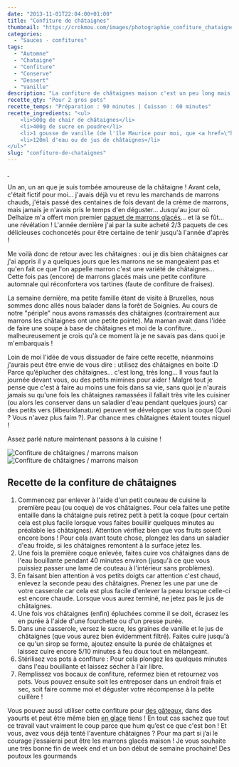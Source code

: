 ```yaml
---
date: "2013-11-01T22:04:00+01:00"
title: "Confiture de châtaignes"
thumbnail: "https://crokmou.com/images/photographie_confiture_chataigne_creme_marron-1.jpg"
categories:
  - "Sauces - confitures"
tags:
  - "Automne"
  - "Chataigne"
  - "Confiture"
  - "Conserve"
  - "Dessert"
  - "Vanille"
description: "La confiture de châtaignes maison c'est un peu long mais tellement bon ! Tout se travail avant d'arriver à cette onctuosité, le jeu en vaut la chandelle !"
recette_qty: "Pour 2 gros pots"
recette_temps: "Préparation : 90 minutes | Cuisson : 60 minutes"
recette_ingredients: "<ul>
 	<li>500g de chair de châtaignes</li>
 	<li>400g de sucre en poudre</li>
 	<li>1 gousse de vanille (de l'île Maurice pour moi, que <a href=\"http://mauricemonamour.blogspot.be/\" target=\"_blank\" rel=\"noopener\">ma belle soeur</a> m'a gentiment ramené)</li>
 	<li>120ml d'eau ou de jus de châtaignes</li>
</ul>"
slug: "confiture-de-chataignes"
---
```


[ ](https://crokmou.com/images/photographie_confiture_chataigne_creme_marron-5-1.jpg)

Un an, un an que je suis tombée amoureuse de la châtaigne ! Avant cela, c'était fictif pour moi... j'avais déjà vu et revu les marchands de marrons chauds, j'étais passé des centaines de fois devant de la crème de marrons, mais jamais je n'avais pris le temps d'en déguster... Jusqu'au jour où Delhaize m'a offert mon premier [paquet de marrons glacés](https://crokmou.com/2013/01/marron-glace-artisan-provencal-delhaize.html)... et là se fût... une révélation ! L'année dernière j'ai par la suite acheté 2/3 paquets de ces délicieuses cochoncetés pour être certaine de tenir jusqu'à l'année d'après !

Me voilà donc de retour avec les châtaignes : oui je dis bien châtaignes car j'ai appris il y a quelques jours que les marrons ne se mangeaient pas et qu'en fait ce que l'on appelle marron c'est une variété de châtaignes... Cette fois pas (encore) de marrons glacés mais une petite confiture automnale qui réconfortera vos tartines (faute de confiture de fraises).

La semaine dernière, ma petite famille étant de visite à Bruxelles, nous sommes donc allés nous balader dans la forêt de Soignies. Au cours de notre "périple" nous avons ramassés des châtaignes (contrairement aux marrons les châtaignes ont une petite pointe). Ma maman avait dans l'idée de faire une soupe à base de châtaignes et moi de la confiture... malheureusement je crois qu'à ce moment là je ne savais pas dans quoi je m'embarquais !

Loin de moi l'idée de vous dissuader de faire cette recette, néanmoins j'aurais peut être envie de vous dire : utilisez des châtaignes en boite :D Parce qu’éplucher des châtaignes... c'est long, très long... Il vous faut la journée devant vous, ou des petits mimines pour aider ! Malgré tout je pense que c'est à faire au moins une fois dans sa vie, sans quoi je n'aurais jamais su qu'une fois les châtaignes ramassées il fallait très vite les cuisiner (ou alors les conserver dans un saladier d'eau pendant quelques jours) car des petits vers (#beurklanature) peuvent se développer sous la coque (Quoi ? Vous n'avez plus faim ?). Par chance mes châtaignes étaient toutes niquel !

Assez parlé nature maintenant passons à la cuisine !

![Confiture de châtaignes / marrons maison](https://crokmou.com/images/photographie_confiture_chataigne_creme_marron.jpg)![Confiture de châtaignes / marrons maison](https://crokmou.com/images/photographie_confiture_chataigne_creme_marron-5.jpg)

## Recette de la confiture de châtaignes

1.  Commencez par enlever à l'aide d'un petit couteau de cuisine la première peau (ou coque) de vos châtaignes. Pour cela faites une petite entaille dans la châtaigne puis retirez petit à petit la coque (pour certain cela est plus facile lorsque vous faites bouillir quelques minutes au préalable les châtaignes). Attention vérifiez bien que vos fruits soient encore bons ! Pour cela avant toute chose, plongez les dans un saladier d'eau froide, si les châtaignes remontent à la surface jetez les.
2.  Une fois la première coque enlevée, faites cuire vos châtaignes dans de l'eau bouillante pendant 40 minutes environ (jusqu'à ce que vous puissiez passer une lame de couteau à l'intérieur sans problèmes).
3.  En faisant bien attention à vos petits doigts car attention c'est chaud, enlevez la seconde peau des châtaignes. Prenez les une par une de votre casserole car cela est plus facile d'enlever la peau lorsque celle-ci est encore chaude. Lorsque vous aurez terminé, ne jetez pas le jus de châtaignes.
4.  Une fois vos châtaignes (enfin) épluchées comme il se doit, écrasez les en purée à l'aide d'une fourchette ou d'un presse purée.
5.  Dans une casserole, versez le sucre, les graines de vanille et le jus de châtaignes (que vous aurez bien évidemment filtré). Faites cuire jusqu'à ce qu'un sirop se forme, ajoutez ensuite la purée de châtaignes et laissez cuire encore 5/10 minutes à feu doux tout en mélangeant.
6.  Stérilisez vos pots à confiture : Pour cela plongez les quelques minutes dans l'eau bouillante et laissez sécher à l'air libre.
7.  Remplissez vos bocaux de confiture, refermez bien et retournez vos pots. Vous pouvez ensuite soit les entreposer dans un endroit frais et sec, soit faire comme moi et déguster votre récompense à la petite cuillère !

Vous pouvez aussi utiliser cette confiture pour [des gâteaux](https://crokmou.com/?s=gateau), dans des yaourts et peut être même bien [en glace](https://crokmou.com/?s=glace) tiens ! En tout cas sachez que tout ce travail vaut vraiment le coup parce que hum qu’est ce que c'est bon ! Et vous, avez vous déjà tenté l'aventure châtaignes ? Pour ma part si j’ai le courage j’essaierai peut être les marrons glacés maison ! Je vous souhaite une très bonne fin de week end et un bon début de semaine prochaine! Des poutoux les gourmands